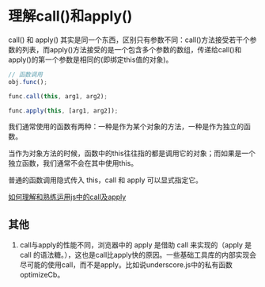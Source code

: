 # 理解call()和apply()

call() 和 apply() 其实是同一个东西，区别只有参数不同：call()方法接受若干个参数的列表，而apply()方法接受的是一个包含多个参数的数组，传递给call()和apply()的第一个参数是相同的(即绑定this值的对象)。

```js
// 函数调用
obj.func();

func.call(this, arg1, arg2);

func.apply(this, [arg1, arg2]);
```

我们通常使用的函数有两种：一种是作为某个对象的方法，一种是作为独立的函数。

当作为对象方法的时候，函数中的this往往指的都是调用它的对象；而如果是一个独立函数，我们通常不会在其中使用this。

普通的函数调用隐式传入 this，call 和 apply 可以显式指定它。

[如何理解和熟练运用js中的call及apply](https://www.zhihu.com/question/20289071)

## 其他

1. call与apply的性能不同，浏览器中的 apply 是借助 call 来实现的（apply 是 call 的语法糖。），这也是call比apply快的原因。一些基础工具库的内部实现会尽可能的使用call，而不是apply。比如说underscore.js中的私有函数optimizeCb。

